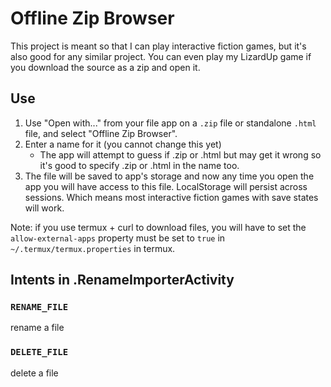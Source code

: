 # Offline Zip Browser

This project is meant so that I can play interactive fiction games, but it's also good for any similar project. You can even play my LizardUp game if you download the source as a zip and open it.

## Use

1. Use "Open with..." from your file app on a `.zip` file or standalone `.html` file, and select "Offline Zip Browser".
1. Enter a name for it (you cannot change this yet)
    - The app will attempt to guess if .zip or .html but may get it wrong
		so it's good to specify .zip or .html in the name too.
1. The file will be saved to app's storage and now any time you open the app
you will have access to this file. LocalStorage will persist across sessions.
Which means most interactive fiction games with save states will work.

Note: if you use termux + curl to download files, you will have to set the
`allow-external-apps` property must be set to `true` in `~/.termux/termux.properties` in termux.

## Intents in .RenameImporterActivity

### `RENAME_FILE`

rename a file

### `DELETE_FILE`

delete a file

